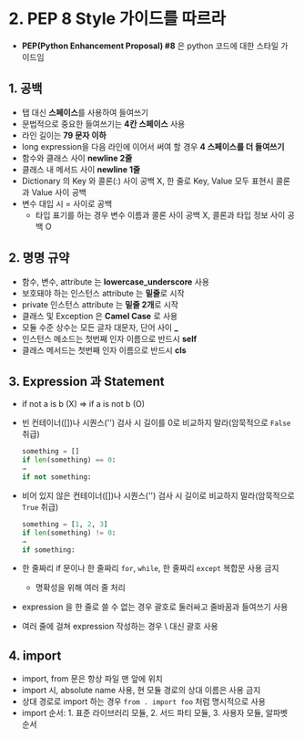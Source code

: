 # 2. PEP 8 Style 가이드를 따르라

- **PEP(Python Enhancement Proposal) #8** 은 python 코드에 대한 스타일 가이드임

## 1. **공백**

- 탭 대신 **스페이스**를 사용하여 들여쓰기
- 문법적으로 중요한 들여쓰기는 **4칸 스페이스** 사용
- 라인 길이는 **79 문자 이하**
- long expression을 다음 라인에 이어서 써여 할 경우 **4 스페이스를 더 들여쓰기**
- 함수와 클래스 사이 **newline 2줄**
- 클래스 내 메서드 사이 **newline 1줄**
- Dictionary 의 Key 와 콜론(:) 사이 공백 X, 한 줄로 Key, Value 모두 표현시 콜론과 Value 사이 공백
- 변수 대입 시 = 사이로 공백
    - 타입 표기를 하는 경우 변수 이름과 콜론 사이 공백 X, 콜론과 타입 정보 사이 공백 O

## 2. **명명 규약**

- 함수, 변수, attribute 는 **lowercase_underscore** 사용
- 보호돼야 하는 인스턴스 attribute 는 **밑줄**로 시작
- private 인스턴스 attribute 는 **밑줄 2개**로 시작
- 클래스 및 Exception 은 **Camel Case** 로 사용
- 모듈 수준 상수는 모든 글자 대문자, 단어 사이 **_**
- 인스턴스 메소드는 첫번째 인자 이름으로 반드시 **self**
- 클래스 메서드는 첫번째 인자 이름으로 반드시 **cls**

## 3. **Expression 과 Statement**

- if not a is b (X) ⇒ if a is not b (O)
- 빈 컨테이너([])나 시퀀스('') 검사 시 길이를 0로 비교하지 말라(암묵적으로 `False` 취급)

    ```python
    something = []
    if len(something) == 0:
    ⇒
    if not something:
    ```

- 비어 있지 않은 컨테이너([])나 시퀀스('') 검사 시 길이로 비교하지 말라(암묵적으로 `True` 취급)

    ```python
    something = [1, 2, 3]
    if len(something) != 0:
    ⇒
    if something:
    ```

- 한 줄짜리 if 문이나 한 줄짜리 `for`, `while`, 한 줄짜리 `except` 복합문 사용 금지
    - 명확성을 위해 여러 줄 처리

- expression 을 한 줄로 쓸 수 없는 경우 괄호로 둘러싸고 줄바꿈과 들여쓰기 사용
- 여러 줄에 걸쳐 expression 작성하는 경우 \ 대신 괄호 사용

## 4. **import**

- import, from 문은 항상 파일 맨 앞에 위치
- import 시, absolute name 사용, 현 모듈 경로의 상대 이름은 사용 금지
- 상대 경로로 import 하는 경우 `from . import foo` 처럼 명시적으로 사용
- import 순서: 1. 표준 라이브러리 모듈, 2. 서드 파티 모듈, 3. 사용자 모듈, 알파벳 순서